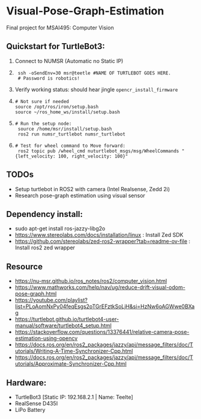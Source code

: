 # Visual-Pose-Graph-Estimation
Final project for MSAI495: Computer Vision


## Quickstart for TurtleBot3:
1. Connect to NUMSR (Automatic no Static IP)
   
2.      ssh -oSendEnv=30 msr@teetle #NAME OF TURTLEBOT GOES HERE.
        # Password is robotics!

3. Verify working status: should hear jingle  ```opencr_install_firmware```
   
4.     # Not sure if needed
       source /opt/ros/iron/setup.bash
       source ~/ros_home_ws/install/setup.bash
       
5.     # Run the setup node: 
        source /home/msr/install/setup.bash
        ros2 run numsr_turtlebot numsr_turtlebot
   
6.     # Test for wheel command to Move forward: 
        ros2 topic pub /wheel_cmd nuturtlebot_msgs/msg/WheelCommands "{left_velocity: 100, right_velocity: 100}" 


## TODOs
- Setup turtlebot in ROS2 with camera (Intel Realsense, Zedd 2i)
- Research pose-graph estimation using visual sensor

## Dependency install:
- sudo apt-get install ros-jazzy-libg2o
- https://www.stereolabs.com/docs/installation/linux : Install Zed SDK
- https://github.com/stereolabs/zed-ros2-wrapper?tab=readme-ov-file : Install ros2 zed wrapper

## Resource
- https://nu-msr.github.io/ros_notes/ros2/computer_vision.html
- https://www.mathworks.com/help/nav/ug/reduce-drift-visual-odom-pose-graph.html
- https://youtube.com/playlist?list=PLoAomNxPy04feqEsgs2oTGrEFztkSoLjH&si=HzNw6oAGWwe0BXag
- https://turtlebot.github.io/turtlebot4-user-manual/software/turtlebot4_setup.html
- https://stackoverflow.com/questions/13376441/relative-camera-pose-estimation-using-opencv
- https://docs.ros.org/en/ros2_packages/jazzy/api/message_filters/doc/Tutorials/Writing-A-Time-Synchronizer-Cpp.html
- https://docs.ros.org/en/ros2_packages/jazzy/api/message_filters/doc/Tutorials/Approximate-Synchronizer-Cpp.html

## Hardware:
- TurtleBot3
  [Static IP: 192.168.2.1 | Name: Teelte]
- RealSense D435I
- LiPo Battery
